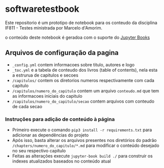 # softwaretestbook

Este repositorio é um prototipo de notebook para os conteudo da disciplina IF811 - Testes ministrada por Marcelo d'Amorim.

o conteúdo deste notebook é geradoa com o suporte do [Jupyter Books](https://jupyterbook.org)

## Arquivos de configuração da pagina
- `_config.yml` contem informacoes sobre titulo, autores e logo
- `_toc.yml` e a tabela de conteudo dos livros (table of contents), nela esta a estrurua de capitulos e secoes
- `/capitulos/` contem os diretorios numeros respectivamente com cada capitulo
- `/capitulos/numero_do_capitulo` contem um arquivo `conteudo.md` que tem as informacoes iniciais do capitulo
- `/capitulos/numero_do_capitulo/secao` contem arquivos com conteudo de cada secao

### Instruções para adição de conteúdo à página

- Primeiro execute o comando `pip3 install -r requirements.txt` para adicionar as dependências do projeto
- Após isso, basta alterar os arquivos presentes nos diretórios do padrão `/chapters/numero_do_capitulo/*.md` para modificar o conteúdo desejado no seu respectivo capítulo
- Feitas as alterações execute `jupyter-book build ./` para construir os indexes atualizados baseados no conteúdo atual



 